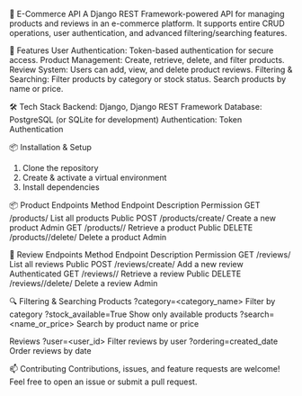 🛒 E-Commerce API
A Django REST Framework-powered API for managing products and reviews in an e-commerce platform. 
It supports entire CRUD operations, user authentication, and advanced filtering/searching features.

 🚀 Features
User Authentication: 
      Token-based authentication for secure access.
Product Management: 
      Create, retrieve, delete, and filter products.
Review System: 
      Users can add, view, and delete product reviews.
Filtering & Searching:
      Filter products by category or stock status.
      Search products by name or price.
      
  🛠 Tech Stack
Backend:
      Django, Django REST Framework
Database:
      PostgreSQL (or SQLite for development)
Authentication:
      Token Authentication

  📦 Installation & Setup
1. Clone the repository
2. Create & activate a virtual environment
3. Install dependencies

  📦 Product Endpoints
Method	      Endpoint	             Description	Permission
GET	         /products/	             List all products	Public
POST	       /products/create/	     Create a new product	Admin
GET	         /products/<id>/	       Retrieve a product	Public
DELETE	     /products/<id>/delete/	 Delete a product	Admin

  📝 Review Endpoints
Method	      Endpoint	              Description	Permission
GET	         /reviews/	              List all reviews	Public
POST	       /reviews/create/	        Add a new review	Authenticated
GET	         /reviews/<id>/	          Retrieve a review	Public
DELETE	     /reviews/<id>/delete/	  Delete a review	Admin

  🔍 Filtering & Searching
Products
?category=<category_name>               Filter by category
?stock_available=True                   Show only available products
?search=<name_or_price>                 Search by product name or price

Reviews
?user=<user_id>                         Filter reviews by user
?ordering=created_date                  Order reviews by date

  📫 Contributing
Contributions, issues, and feature requests are welcome!
Feel free to open an issue or submit a pull request.

